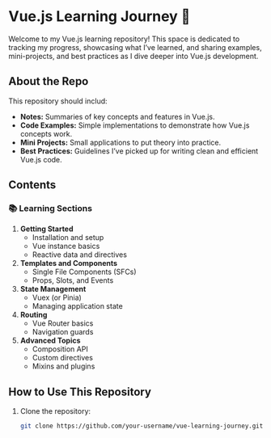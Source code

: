 # Vue.js Learning Journey 🚀

Welcome to my Vue.js learning repository! This space is dedicated to tracking my progress, showcasing what I’ve learned, and sharing examples, mini-projects, and best practices as I dive deeper into Vue.js development.

## About the Repo
This repository should includ:
- **Notes:** Summaries of key concepts and features in Vue.js.
- **Code Examples:** Simple implementations to demonstrate how Vue.js concepts work.
- **Mini Projects:** Small applications to put theory into practice.
- **Best Practices:** Guidelines I’ve picked up for writing clean and efficient Vue.js code.

## Contents
### 📚 Learning Sections
1. **Getting Started**
   - Installation and setup
   - Vue instance basics
   - Reactive data and directives
2. **Templates and Components**
   - Single File Components (SFCs)
   - Props, Slots, and Events
3. **State Management**
   - Vuex (or Pinia)
   - Managing application state
4. **Routing**
   - Vue Router basics
   - Navigation guards
5. **Advanced Topics**
   - Composition API
   - Custom directives
   - Mixins and plugins

## How to Use This Repository
1. Clone the repository:  
   ```bash
   git clone https://github.com/your-username/vue-learning-journey.git
